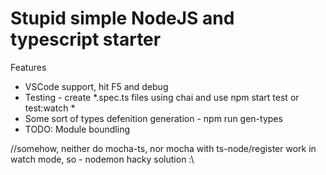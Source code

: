 # Stupid simple NodeJS and typescript starter

Features
* VSCode support, hit F5 and debug
* Testing - create *.spec.ts files using chai and use npm start test or test:watch *
* Some sort of types defenition generation - npm run gen-types
* TODO: Module boundling


//somehow, neither do mocha-ts, nor mocha with ts-node/register work in watch mode, so - nodemon hacky solution :\